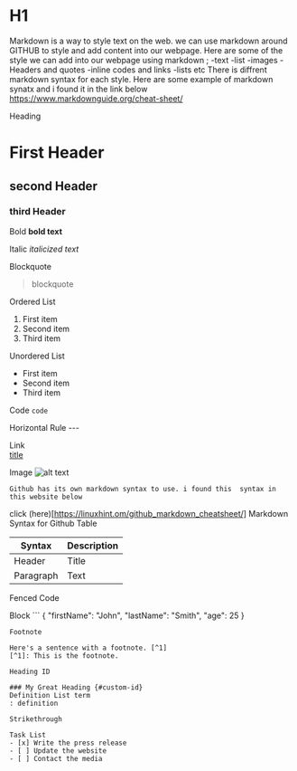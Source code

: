 # H1 
Markdown is a way to style text on the web. we can use markdown around GITHUB to style and add content into our webpage.
Here are some of the style we can add into our webpage using markdown ;
-text
-list
-images
-Headers and quotes
-inline codes and links 
-lists etc
There is diffrent markdown syntax for each style.
Here are some example of markdown synatx and i found it in the link below
https://www.markdownguide.org/cheat-sheet/

Heading
#  First Header 
##  second Header 
###  third Header 

Bold
**bold text**

Italic
*italicized text*

Blockquote
> blockquote

Ordered List
1. First item
2. Second item
3. Third item

Unordered List
- First item
- Second item
- Third item

Code
`code`

Horizontal Rule	---

Link	
[title](https://www.example.com)

Image
![alt text](image.jpg)

  
    Github has its own markdown syntax to use. i found this  syntax in this website below
click (here)[https://linuxhint.om/github_markdown_cheatsheet/]
 Markdown Syntax for Github
Table

| Syntax | Description |
| ----------- | ----------- |
| Header | Title |
| Paragraph | Text |

Fenced Code 

Block	```
{
  "firstName": "John",
  "lastName": "Smith",
  "age": 25
}
```
Footnote

Here's a sentence with a footnote. [^1]
[^1]: This is the footnote.

Heading ID

### My Great Heading {#custom-id}
Definition List	term
: definition

Strikethrough

Task List
- [x] Write the press release
- [ ] Update the website
- [ ] Contact the media



 



